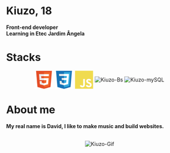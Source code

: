 
  
<h1> Kiuzo, 18</h1>


<strong> Front-end developer </strong><br>
<strong> Learning in Etec Jardim Ângela </strong>

<h1>Stacks</h1>

<div align="center" "style="display: inline_block">
  <img align="center" alt="Kiuzo-HTML" height="50" width="50" src="https://raw.githubusercontent.com/devicons/devicon/master/icons/html5/html5-original.svg">
  <img align="center" alt="Kiuzo-CSS" height="50" width="50" src="https://raw.githubusercontent.com/devicons/devicon/master/icons/css3/css3-original.svg">
  <img align="center" alt="Kiuzo-Js" height="50" width="50" src="https://raw.githubusercontent.com/devicons/devicon/master/icons/javascript/javascript-plain.svg">
  <img align="center" alt="Kiuzo-Bs" height="50" width="50" src="https://cdn.jsdelivr.net/gh/devicons/devicon@latest/icons/bootstrap/bootstrap-original.svg">   
  <img align="center" alt="Kiuzo-mySQL" height="50" width="50" src="https://cdn.jsdelivr.net/gh/devicons/devicon@latest/icons/mysql/mysql-original.svg" >
 </div>

<h1>About me</h1> 

<strong> My real name is David, I like to make music and build websites. </strong>
  
<br>

<div align="center">
  <img alt="Kiuzo-Gif" src="https://tenor.com/view/frieren-anime-frieren-beyond-the-journeys-end-beyond-the-journeys-end-sousou-no-frieren-gif-11922105713890869912.gif">
</div>

